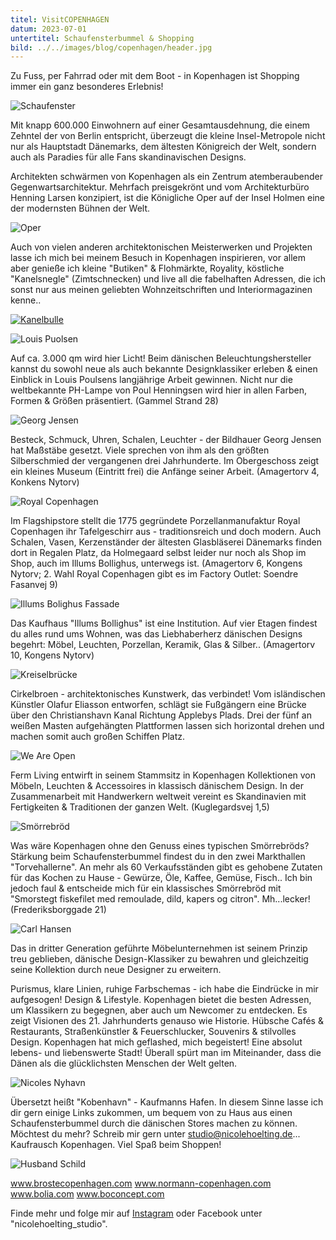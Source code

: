 ```yaml
---
titel: VisitCOPENHAGEN
datum: 2023-07-01
untertitel: Schaufensterbummel & Shopping
bild: ../../images/blog/copenhagen/header.jpg
---
```


Zu Fuss, per Fahrrad oder mit dem Boot - in Kopenhagen ist
Shopping immer ein ganz besonderes Erlebnis!

![Schaufenster](../../images/blog/copenhagen/schaufenster_q.jpg)

Mit knapp 600.000 Einwohnern auf einer Gesamtausdehnung, die
einem Zehntel der von Berlin entspricht, überzeugt die
kleine Insel-Metropole nicht nur als Hauptstadt Dänemarks,
dem ältesten Königreich der Welt, sondern auch als Paradies
für alle Fans skandinavischen Designs.

Architekten schwärmen von Kopenhagen als ein Zentrum
atemberaubender Gegenwartsarchitektur. Mehrfach preisgekrönt
und vom Architekturbüro Henning Larsen konzipiert, ist die
Königliche Oper auf der Insel Holmen eine der modernsten
Bühnen der Welt.

![Oper](../../images/blog/copenhagen/oper_2-5_h.jpg)

Auch von vielen anderen architektonischen Meisterwerken und
Projekten lasse ich mich bei meinem Besuch in Kopenhagen
inspirieren, vor allem aber genieße ich kleine "Butiken" &
Flohmärkte, Royality, köstliche "Kanelsnegle"
(Zimtschnecken) und live all die fabelhaften Adressen, die ich sonst nur aus
meinen geliebten Wohnzeitschriften und Interiormagazinen
kenne..

[![Kanelbulle](../../images/blog/copenhagen/kanelbulle.jpg)](https://loeffelweise-glueck.de)

![Louis Puolsen](../../images/blog/copenhagen/louis-poulsen_2-5_v.jpg)

Auf ca. 3.000 qm wird hier Licht! Beim dänischen
Beleuchtungshersteller kannst du sowohl neue als auch
bekannte Designklassiker erleben & einen Einblick in Louis
Poulsens langjährige Arbeit gewinnen. Nicht nur die
weltbekannte PH-Lampe von Poul Henningsen wird hier in allen
Farben, Formen & Größen präsentiert. (Gammel Strand 28)

![Georg Jensen](../../images/blog/copenhagen/georg-jensen_q.jpg)

Besteck, Schmuck, Uhren, Schalen, Leuchter - der Bildhauer
Georg Jensen hat Maßstäbe gesetzt. Viele sprechen von ihm
als den größten Silberschmied der vergangenen drei
Jahrhunderte. Im Obergeschoss zeigt ein kleines Museum
(Eintritt frei) die Anfänge seiner Arbeit. (Amagertorv 4,
Konkens Nytorv)

![Royal Copenhagen](../../images/blog/copenhagen/royal-copenhagen_q.jpg)

Im Flagshipstore stellt die 1775 gegründete
Porzellanmanufaktur Royal Copenhagen ihr Tafelgeschirr aus -
traditionsreich und doch modern. Auch Schalen, Vasen,
Kerzenständer der ältesten Glasbläserei Dänemarks finden
dort in Regalen Platz, da Holmegaard selbst leider nur noch
als Shop im Shop, auch im Illums Bollighus, unterwegs ist.
(Amagertorv 6, Kongens Nytorv; 2. Wahl Royal Copenhagen gibt
es im Factory Outlet: Soendre Fasanvej 9)

![Illums Bolighus Fassade](../../images/blog/copenhagen/illums-bolighus-fassade_2-5_v.jpg)

Das Kaufhaus "Illums Bollighus" ist eine Institution. Auf
vier Etagen findest du alles rund ums Wohnen, was das
Liebhaberherz dänischen Designs begehrt: Möbel, Leuchten,
Porzellan, Keramik, Glas & Silber.. (Amagertorv 10, Kongens
Nytorv)

![Kreiselbrücke](../../images/blog/copenhagen/kreiselbruecke_q.jpg)

Cirkelbroen - architektonisches Kunstwerk, das verbindet!
Vom isländischen Künstler Olafur Eliasson entworfen, schlägt
sie Fußgängern eine Brücke über den Christianshavn Kanal
Richtung Applebys Plads. Drei der fünf an weißen Masten
aufgehängten Plattformen lassen sich horizontal drehen und
machen somit auch großen Schiffen Platz.

![We Are Open](../../images/blog/copenhagen/we-are-open_2-5v.jpg)

Ferm Living entwirft in seinem Stammsitz in Kopenhagen
Kollektionen von Möbeln, Leuchten & Accessoires in klassisch
dänischem Design. In der Zusammenarbeit mit Handwerkern
weltweit vereint es Skandinavien mit Fertigkeiten &
Traditionen der ganzen Welt. (Kuglegardsvej 1,5)

![Smörrebröd](../../images/blog/copenhagen/smoerrebroed_q.jpg)

Was wäre Kopenhagen ohne den Genuss eines typischen
Smörrebröds? Stärkung beim Schaufensterbummel findest du in
den zwei Markthallen "Torvehallerne". An mehr als 60
Verkaufsständen gibt es gehobene Zutaten für das Kochen zu
Hause - Gewürze, Öle, Kaffee, Gemüse, Fisch.. Ich bin jedoch
faul & entscheide mich für ein klassisches Smörrebröd mit
"Smorstegt fiskefilet med remoulade, dild, kapers og
citron". Mh...lecker! (Frederiksborggade 21)

![Carl Hansen](../../images/blog/copenhagen/carl-hansen_q.jpg)

Das in dritter Generation geführte Möbelunternehmen ist
seinem Prinzip treu geblieben, dänische Design-Klassiker zu
bewahren und gleichzeitig seine Kollektion durch neue
Designer zu erweitern.

Purismus, klare Linien, ruhige Farbschemas - ich habe die
Eindrücke in mir aufgesogen! Design & Lifestyle. Kopenhagen
bietet die besten Adressen, um Klassikern zu begegnen, aber
auch um Newcomer zu entdecken. Es zeigt Visionen des 21.
Jahrhunderts genauso wie Historie. Hübsche Cafés &
Restaurants, Straßenkünstler & Feuerschlucker, Souvenirs &
stilvolles Design. Kopenhagen hat mich geflashed, mich
begeistert! Eine absolut lebens- und liebenswerte Stadt!
Überall spürt man im Miteinander, dass die Dänen als die
glücklichsten Menschen der Welt gelten.

![Nicoles Nyhavn](../../images/blog/copenhagen/nicoles-nyhavn_2-5_h.jpg)

Übersetzt heißt "Kobenhavn" - Kaufmanns Hafen. In diesem
Sinne lasse ich dir gern einige Links zukommen, um bequem
von zu Haus aus einen Schaufensterbummel durch die dänischen
Stores machen zu können. Möchtest du mehr? Schreib mir gern
unter studio@nicolehoelting.de... Kaufrausch Kopenhagen.
Viel Spaß beim Shoppen!

![Husband Schild](../../images/blog/copenhagen/husband-schild_q.jpg)

<a href="https://www.brostecopenhagen.com/de/" target="_blank" rel="noopener noreferrer">www.brostecopenhagen.com</a> <a href="https://www.normann-copenhagen.com/de-DE" target="_blank" rel="noopener noreferrer" >www.normann-copenhagen.com</a> <a href="https://www.bolia.com/de-de/" target="_blank" rel="noopener noreferrer">www.bolia.com</a> <a href="https://www.boconcept.com/de-de/" target="_blank" rel="noopener noreferrer" >www.boconcept.com</a>

Finde mehr und folge mir auf
<a href="https://www.instagram.com/nicolehoelting_studio/">Instagram</a> oder Facebook unter "nicolehoelting_studio".
